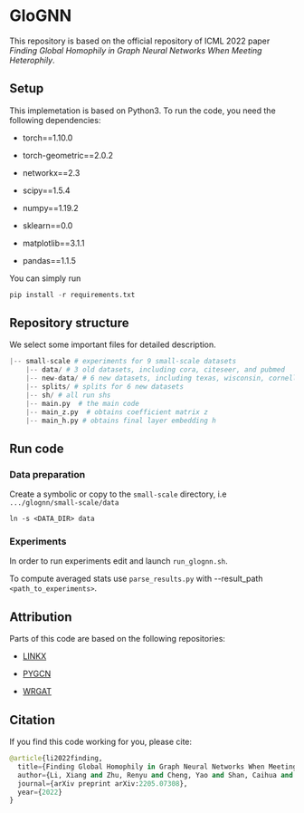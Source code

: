 # GloGNN

This repository is based on the official repository of ICML 2022 paper *Finding Global Homophily in Graph Neural Networks When Meeting Heterophily*.

## Setup

This implemetation is based on Python3. To run the code, you need the following dependencies:

- torch==1.10.0

- torch-geometric==2.0.2

- networkx==2.3

- scipy==1.5.4

- numpy==1.19.2

- sklearn==0.0

- matplotlib==3.1.1

- pandas==1.1.5

You can simply run 

```python
pip install -r requirements.txt
```

## Repository structure
We select some important files for detailed description.

```python
|-- small-scale # experiments for 9 small-scale datasets
    |-- data/ # 3 old datasets, including cora, citeseer, and pubmed
    |-- new-data/ # 6 new datasets, including texas, wisconsin, cornell, actor, squirrel, and chameleon
    |-- splits/ # splits for 6 new datasets
    |-- sh/ # all run shs
    |-- main.py  # the main code
    |-- main_z.py  # obtains coefficient matrix z
    |-- main_h.py # obtains final layer embedding h
```

## Run code

### Data preparation

Create a symbolic or copy to the `small-scale` directory, i.e `.../glognn/small-scale/data`

```
ln -s <DATA_DIR> data
```

### Experiments

In order to run experiments edit and launch `run_glognn.sh`. 

To compute averaged stats use `parse_results.py` with --result_path `<path_to_experiments>`.

## Attribution

Parts of this code are based on the following repositories:

- [LINKX](https://github.com/CUAI/Non-Homophily-Large-Scale)

- [PYGCN](https://github.com/tkipf/pygcn)

- [WRGAT](https://github.com/susheels/gnns-and-local-assortativity/tree/main/struc_sim)


## Citation

If you find this code working for you, please cite:

```python
@article{li2022finding,
  title={Finding Global Homophily in Graph Neural Networks When Meeting Heterophily},
  author={Li, Xiang and Zhu, Renyu and Cheng, Yao and Shan, Caihua and Luo, Siqiang and Li, Dongsheng and Qian, Weining},
  journal={arXiv preprint arXiv:2205.07308},
  year={2022}
}
```
